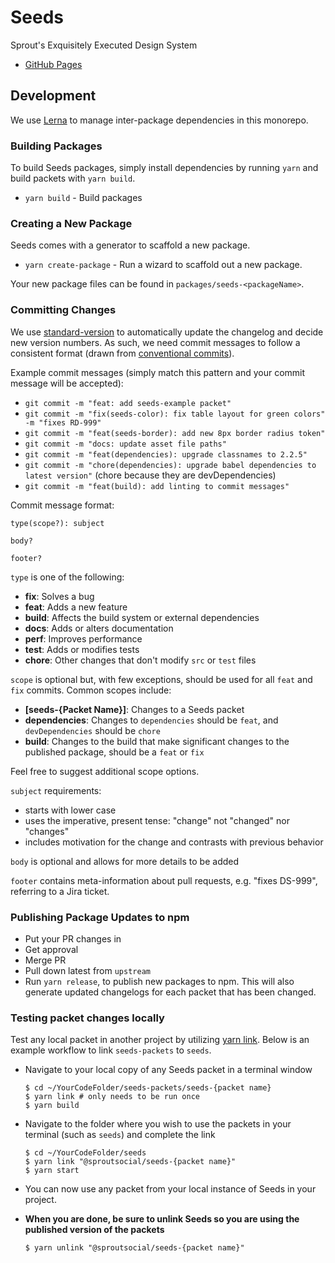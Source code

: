# Seeds
Sprout's Exquisitely Executed Design System

- [GitHub Pages](https://sproutsocial.github.io/seeds/)

## Development

We use [Lerna](https://lernajs.io) to manage inter-package dependencies in this monorepo.

### Building Packages

To build Seeds packages, simply install dependencies by running `yarn` and build packets with `yarn build`.

- `yarn build` - Build packages

### Creating a New Package

Seeds comes with a generator to scaffold a new package.

- `yarn create-package` - Run a wizard to scaffold out a new package.

Your new package files can be found in `packages/seeds-<packageName>`.

### Committing Changes

We use [standard-version](https://github.com/conventional-changelog/standard-version) to automatically update the changelog and decide new version numbers. As such, we need commit messages to follow a consistent format (drawn from [conventional commits](https://conventionalcommits.org/)).

Example commit messages (simply match this pattern and your commit message will be accepted):

- `git commit -m "feat: add seeds-example packet"`
- `git commit -m "fix(seeds-color): fix table layout for green colors" -m "fixes RD-999"`
- `git commit -m "feat(seeds-border): add new 8px border radius token"`
- `git commit -m "docs: update asset file paths"`
- `git commit -m "feat(dependencies): upgrade classnames to 2.2.5"`
- `git commit -m "chore(dependencies): upgrade babel dependencies to latest version"` (chore because they are devDependencies)
- `git commit -m "feat(build): add linting to commit messages"`

Commit message format:

```
type(scope?): subject

body?

footer?
```

`type` is one of the following:

- **fix**: Solves a bug
- **feat**: Adds a new feature
- **build**: Affects the build system or external dependencies
- **docs**: Adds or alters documentation
- **perf**: Improves performance
- **test**: Adds or modifies tests
- **chore**: Other changes that don't modify `src` or `test` files

`scope` is optional but, with few exceptions, should be used for all `feat` and `fix` commits. Common scopes include:

- **[seeds-{Packet Name}]**: Changes to a Seeds packet
- **dependencies**: Changes to `dependencies` should be `feat`, and `devDependencies` should be `chore`
- **build**: Changes to the build that make significant changes to the published package, should be a `feat` or `fix`

Feel free to suggest additional scope options.

`subject` requirements:

- starts with lower case
- uses the imperative, present tense: "change" not "changed" nor "changes"
- includes motivation for the change and contrasts with previous behavior

`body` is optional and allows for more details to be added

`footer` contains meta-information about pull requests, e.g. "fixes DS-999", referring to a Jira ticket.

### Publishing Package Updates to npm

- Put your PR changes in
- Get approval
- Merge PR
- Pull down latest from `upstream`
- Run `yarn release`, to publish new packages to npm. This will also generate updated changelogs for each packet that has been changed.

### Testing packet changes locally

Test any local packet in another project by utilizing [yarn link](https://yarnpkg.com/lang/en/docs/cli/link/). Below is an example workflow to link `seeds-packets` to `seeds`.

* Navigate to your local copy of any Seeds packet in a terminal window

  ```shell
  $ cd ~/YourCodeFolder/seeds-packets/seeds-{packet name}
  $ yarn link # only needs to be run once
  $ yarn build
  ```

* Navigate to the folder where you wish to use the packets in your terminal (such as `seeds`) and complete the link

  ```shell
  $ cd ~/YourCodeFolder/seeds
  $ yarn link "@sproutsocial/seeds-{packet name}"
  $ yarn start
  ```

* You can now use any packet from your local instance of Seeds in your project.

* **When you are done, be sure to unlink Seeds so you are using the published version of the packets**

  ```
  $ yarn unlink "@sproutsocial/seeds-{packet name}"
  ```

